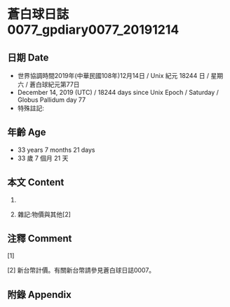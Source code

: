 # 蒼白球日誌0077_gpdiary0077_20191214 #

## 日期 Date ##

* 世界協調時間2019年(中華民國108年)12月14日 / Unix 紀元 18244 日 / 星期六 / 蒼白球紀元第77日
* December 14, 2019 (UTC) / 18244 days since Unix Epoch / Saturday / Globus Pallidum day 77
* 特殊註記:

## 年齡 Age ##

* 33 years 7 months 21 days
* 33 歲 7 個月 21 天

## 本文 Content ##

1. 

    
2. 雜記:物價與其他[2]

    

## 注釋 Comment ##

[1] 


[2] 新台幣計價。有關新台幣請參見蒼白球日誌0007。



## 附錄 Appendix ##

